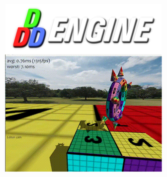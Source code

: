 <p align="center">
<img src="https://github.com/cmacmillan/3dengine/blob/master/engine/textures/logobig.png" width="512" />
<img src="https://github.com/cmacmillan/3dengine/blob/master/screenshot.gif" width="512" />
</p>
